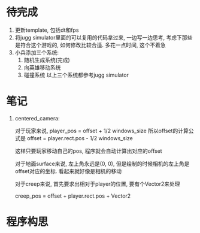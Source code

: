 # 待完成
1. 更新template, 包括dt和fps
2. 将jugg simulator里面的可以复用的代码拿过来, 一边写一边思考, 考虑下那些是符合这个游戏的, 如何修改比较合适. 多花一点时间, 这个不着急
3. 小兵添加三个系统:
	1. 随机生成系统(完成)
	2. 向英雄移动系统
	3. 碰撞系统
	以上三个系统都参考jugg simulator


#  笔记
1. centered_camera: 
	
	对于玩家来说, player_pos = offset + 1/2 windows_size
		所以offset的计算公式是
		offset = player.rect.pos - 1/2 windows_size
	
	这样只要玩家移动自己的pos, 程序就会自动计算出对应的offset

	对于地面surface来说, 左上角永远是(0, 0), 但是绘制的时候相机的左上角是offset对应的坐标. 看起来就好像是相机的移动

	对于creep来说, 首先要求出相对于player的位置, 要有个Vector2来处理
	
	creep_pos = offset + player.rect.pos + Vector2

# 程序构思

